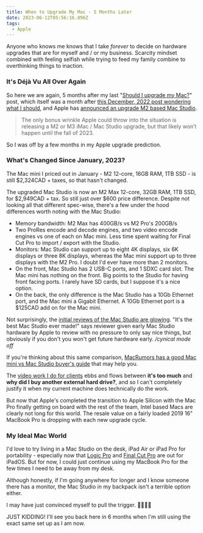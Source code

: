 ```yaml
---
title: When to Upgrade My Mac - 5 Months Later
date: 2023-06-12T05:56:16.896Z
tags:
  - Apple
---
```


Anyone who knows me knows that I take *forever* to decide on hardware upgrades that are for myself and / or my business. Scarcity mindset combined with feeling selfish while trying to feed my family combine to overthinking things to inaction.

### It's Déjà Vu All Over Again

So here we are again, 5 months after my last "[Should I upgrade my Mac?](https://chrisenns.com/2023/01/mac-mini-2023/)" post, which itself was a month after [this December, 2022 post wondering what I should](https://chrisenns.com/2022/12/Mac-upgrades/), and Apple has [announced an upgrade M2 based Mac Studio](https://www.macrumors.com/2023/06/05/wwdc-2023-recap/). 

> The only bonus wrinkle Apple could throw into the situation is releasing a M2 or M3 iMac / Mac Studio upgrade, but that likely won’t happen until the fall of 2023.

So I was off by a few months in my Apple upgrade prediction.

### What's Changed Since January, 2023?

The Mac mini I priced out in January - M2 12-core, 16GB RAM, 1TB SSD - is still $2,324CAD + taxes, so that hasn't changed.

The upgraded Mac Studio is now an M2 Max 12-core, 32GB RAM, 1TB SSD, for $2,949CAD + tax. So still just over $600 price difference. Despite not looking all that different spec-wise, there's a few under the hood differences worth noting with the Mac Studio:

- Memory bandwidth: M2 Max has 400GB/s vs M2 Pro's 200GB/s 
- Two ProRes encode and decode engines, and two video encode engines vs one of each on Mac mini. Less time spent waiting for Final Cut Pro to import / export with the Studio.
- Monitors: Mac Studio can support up to eight 4K displays, six 6K displays or three 8K displays, whereas the Mac mini support up to three displays with the M2 Pro. I doubt I'd ever have more than 2 monitors.
- On the front, Mac Studio has 2 USB-C ports, and 1 SDXC card slot. The Mac mini has nothing on the front. Big points to the Studio for having front facing ports. I rarely have SD cards, but I suppose it's a nice option.
- On the back, the only difference is the Mac Studio has a 10Gb Ethernet port, and the Mac mini a Gigabit Ethernet. A 10Gb Ethernet port is a $125CAD add on for the Mac mini.

Not surprisingly, the [initial reviews of the Mac Studio are glowing](https://www.macrumors.com/review/mac-studio-m2-ultra-chip/). "It's the best Mac Studio ever made!" says reviewer given early Mac Studio hardware by Apple to review with no pressure to only say nice things, but obviously if you don't you won't get future hardware early. */cynical mode off*

If you're thinking about this same comparison, [MacRumors has a good Mac mini vs Mac Studio buyer's guide](https://www.macrumors.com/guide/mac-mini-vs-mac-studio/) that may help you.

The [video work I do for clients](https://www.lemonproductions.ca) ebbs and flows between **it's too much** and **why did I buy another external hard drive?**, and so I can't completely justify it when my current machine does technically do the work.

But now that Apple's completed the transition to Apple Silicon with the Mac Pro finally getting on board with the rest of the team, Intel based Macs are clearly not long for this world. The resale value on a fairly loaded 2019 16" MacBook Pro is dropping with each new upgrade cycle. 

### My Ideal Mac World

I'd love to try living in a Mac Studio on the desk, iPad Air or iPad Pro for portability - especially now that [Logic Pro](https://www.apple.com/ca/logic-pro-for-ipad/) and [Final Cut Pro](https://www.apple.com/ca/final-cut-pro-for-ipad/) are out for iPadOS. But for now, I could just continue using my MacBook Pro for the few times I need to be away from my desk.

Although honestly, if I'm going anywhere for longer and I know someone there has a monitor, the Mac Studio in my backpack isn't a terrible option either. 

I may have just convinced myself to pull the trigger. 💸💸💸💸

JUST KIDDING! I'll see you back here in 6 months when I'm still using the exact same set up as I am now.